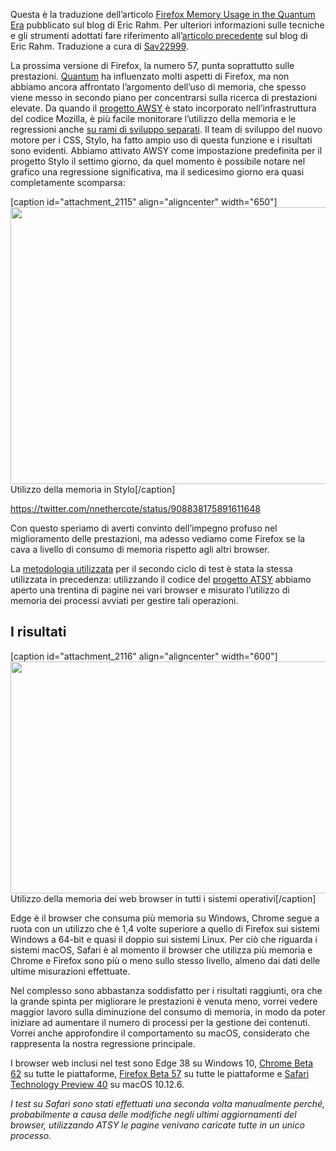 Questa è la traduzione dell’articolo <a href="http://www.erahm.org/2017/09/25/firefox-memory-usage-in-the-quantum-era/" target="_blank" rel="noopener">Firefox Memory Usage in the Quantum Era</a> pubblicato sul blog di Eric Rahm. Per ulteriori informazioni sulle tecniche e gli strumenti adottati fare riferimento all’<a href="http://www.erahm.org/2017/05/15/firefox-memory-usage-with-multiple-content-processes/%22">articolo precedente</a> sul blog di Eric Rahm. Traduzione a cura di <a href="https://github.com/Sav22999">Sav22999</a>.

La prossima versione di Firefox, la numero 57, punta soprattutto sulle prestazioni. <a href="https://wiki.mozilla.org/Quantum">Quantum</a> ha influenzato molti aspetti di Firefox, ma non abbiamo ancora affrontato l’argomento dell’uso di memoria, che spesso viene messo in secondo piano per concentrarsi sulla ricerca di prestazioni elevate. Da quando il <a href="http://www.erahm.org/2017/05/25/are-we-slim-yet-is-dead-all-hail-are-we-slim-yet/">progetto AWSY</a> è stato incorporato nell’infrastruttura del codice Mozilla, è più facile monitorare l’utilizzo della memoria e le regressioni anche <a href="https://bugzilla.mozilla.org/show_bug.cgi?id=1378526">su rami di sviluppo separati</a>. Il team di sviluppo del nuovo motore per i CSS, Stylo, ha fatto ampio uso di questa funzione e i risultati sono evidenti. Abbiamo attivato AWSY come impostazione predefinita per il progetto Stylo il settimo giorno, da quel momento è possibile notare nel grafico una regressione significativa, ma il sedicesimo giorno era quasi completamente scomparsa:

[caption id="attachment_2115" align="aligncenter" width="650"]<a href="https://www.mozillaitalia.org/home/wp-content/uploads/2017/10/Screenshot-2017-9-26-Explicit-Memory-summary-opt-stylo-disabled-linux64-stylo-disabled-mozilla-central-and-others.png"><img class="wp-image-2115 size-large" src="https://www.mozillaitalia.org/home/wp-content/uploads/2017/10/Screenshot-2017-9-26-Explicit-Memory-summary-opt-stylo-disabled-linux64-stylo-disabled-mozilla-central-and-others-650x443.png" alt="" width="650" height="443" /></a> Utilizzo della memoria in Stylo[/caption]

https://twitter.com/nnethercote/status/908838175891611648

Con questo speriamo di averti convinto dell’impegno profuso nel miglioramento delle prestazioni, ma adesso vediamo come Firefox se la cava a livello di consumo di memoria rispetto agli altri browser.

La <a href="http://www.erahm.org/2017/03/10/are-they-slim-yet-round-2/">metodologia utilizzata</a> per il secondo ciclo di test è stata la stessa utilizzata in precedenza: utilizzando il codice del <a href="https://github.com/EricRahm/atsy">progetto ATSY</a> abbiamo aperto una trentina di pagine nei vari browser e misurato l’utilizzo di memoria dei processi avviati per gestire tali operazioni.
<h2>I risultati</h2>
[caption id="attachment_2116" align="aligncenter" width="600"]<a href="https://www.mozillaitalia.org/home/wp-content/uploads/2017/10/chart1.png"><img class="size-full wp-image-2116" src="https://www.mozillaitalia.org/home/wp-content/uploads/2017/10/chart1.png" alt="" width="600" height="371" /></a> Utilizzo della memoria dei web browser in tutti i sistemi operativi[/caption]

Edge è il browser che consuma più memoria su Windows, Chrome segue a ruota con un utilizzo che è 1,4 volte superiore a quello di Firefox sui sistemi Windows a 64-bit e quasi il doppio sui sistemi Linux. Per ciò che riguarda i sistemi macOS, Safari è al momento il browser che utilizza più memoria e Chrome e Firefox sono più o meno sullo stesso livello, almeno dai dati delle ultime misurazioni effettuate.

Nel complesso sono abbastanza soddisfatto per i risultati raggiunti, ora che la grande spinta per migliorare le prestazioni è venuta meno, vorrei vedere maggior lavoro sulla diminuzione del consumo di memoria, in modo da poter iniziare ad aumentare il numero di processi per la gestione dei contenuti. Vorrei anche approfondire il comportamento su macOS, considerato che rappresenta la nostra regressione principale.

I browser web inclusi nel test sono Edge 38 su Windows 10, <a href="https://www.google.com/chrome/browser/beta.html">Chrome Beta 62</a> su tutte le piattaforme, <a href="https://www.mozilla.org/firefox/channel/desktop/">Firefox Beta 57</a> su tutte le piattaforme e <a href="https://developer.apple.com/safari/technology-preview/">Safari Technology Preview 40</a> su macOS 10.12.6.

<em>I test su Safari sono stati effettuati una seconda volta manualmente perché, probabilmente a causa delle modifiche negli ultimi aggiornamenti del browser, utilizzando ATSY le pagine venivano caricate tutte in un unico processo.</em>
